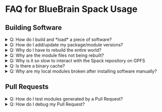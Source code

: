 # FAQ for BlueBrain Spack Usage

## Building Software

<details>
  <summary>Q: How do I build and *load* a piece of software?</summary>

  We'll install `MG(1)`, a standard editor.

  Make sure you're setup as per
  [the instructions linked on the README](https://github.com/BlueBrain/spack),
  then install the editor via

      $ spack install mg

  One can then run `mg` with

      $ spack load mg
      $ mg foo.txt

</details>

<details>
  <summary>Q: How do I add/update my package/module versions?</summary>

  We want to add a new version 2.0.0 to `mypackage`.

  Make sure you're setup as per
  [the instructions linked on the README](https://github.com/BlueBrain/spack),
  then change your package recipe to add or update the version specifying
  the corresponding tag or commit.

      $ spack edit mypackage
      …
      version('2.0.0', tag='v2.0.0')
      …

  If the package is not yet deployed, then you can edit the environment
  depending on the type of package (`applications.yaml`,
  `libraries.yaml`…).

  Assuming `mypackage` is a library:

      $ nvim deploy/environments/libraries.yaml

  Under the `specs` section, make sure that the package is mentioned:

      - mypackage

  Only specify a version if future updates to the package should be
  ignored.

  After that you should edit the module file that will be at
  `deploy/config/libraries/`

      $ nvim deploy/config/libraries/modules.yaml

  Under the whitelist section, ensure that your software is mentioned:

      - mypackage

  Now you are ready to create a new branch and a PR with the changes.
  You can check the Jenkins build of your PR [on Blue Ocean](https://bbpcode.epfl.ch/ci/blue/organizations/jenkins/hpc.spack-deployment/activity).
</details>

<details>
  <summary>Q: Why do I have to rebuild the entire world?</summary>

  If you are on the BlueBrain5, you shouldn't need to.

  As [described here](https://github.com/BlueBrain/spack/deploy/docs/setup_bb5.md),
  one can use the system packages available with an appropriate
  `packages.yaml` and `upstreams.yaml` in `${SPACK_ROOT}/etc/spack`.
</details>

<details>
  <summary>Q: Why are the module files not being rebuilt?</summary>

  The `spack module tcl refresh` command respects a blacklist that can be
  found via:

      $ spack config blame modules

  Examples from our deployment workflow can be found in:
  * `spack/deploy/configs/applications/modules.yaml`
  * `spack/deploy/configs/libraries/modules.yaml`

  Run `spack --debug module tcl refresh` and search for the module you
  expect to be built.
  Modify the whitelist to have the module built.
</details>

<details>
  <summary>Q: Why is it so slow to interact with the Spack repository on GPFS</summary>

  Make sure the `spack` repo is checked out in a subdirectory of `$HOME`.
  The `spack` repository is quite large, and when it is checked out under a
  `/gpfs/bbp.cscs.ch/project/*` directory, performance can be 10x slower
  than on the SSD provided storage of `$HOME`.
</details>

<details>
  <summary>Q: Is there a binary cache?</summary>

  We currently have a binary cache for central deployment only. As
  universally relocatable binaries are very fragile, we do not support
  binary caches for end-users.

  Please make sure you have setup the correct configurations in:
  * `~/.spack/packages.yaml`
  * `~/.spack/upstreams.yaml`
  to avoid rebuilding packages that have already been build centrally.
</details>

<details>
  <summary>Q: Why are my local modules broken after installing software
  manually?</summary>

  When installing CMake-based software with

      $ spack setup package@version
      $ mkdir build
      $ cd build
      $ ../spconfig.py ..
      $ make
      $ make install

  Spack will create a skeleton installation with bogus files to directly
  generate a module for the package to be installed.
  This may result in a "fake" library to be picked up when installing
  subsequent packages.
  Please use

      $ spack dev-build package@version

  to install packages locally, and use `spack setup` only for local
  development/testing that other packages do not depend on.
</details>

## Pull Requests

<details>
  <summary>Q: How do I test modules generated by a Pull Request?</summary>

  If you followed the previous point you should be able to see if your 
  PR was successfully built [on Blue Ocean](https://bbpcode.epfl.ch/ci/blue/organizations/jenkins/hpc.spack-deployment/activity).

  Then you can log into `BB5` and run the following commands:

      $ module purge
      $ unset MODULEPATH
      $ source /gpfs/bbp.cscs.ch/apps/hpc/jenkins/pulls/xxx/config/modules.sh

  Where `xxx` is the number of your PR.

  At this point you should have the environment ready, so if your module 
  was built correctly you should be able to load it.

      $ module load mypackage

  Now you are ready to test `mypackage`.
</details>

<details>
  <summary>Q: How do I debug my Pull Request?</summary>

  To re-create the environment a Pull Request was built in, let's say #666,
  and debug failures, it is recommended to create a throw-away shell
  environment and execute the following commands.  Note that the parameters
  in the first line correspond to the pull request and the stage you wish
  to debug (as labelled in Jenkins, but lowercase):
  ```
  $ eval $(${SPACK_ROOT}/deploy/pull_env.sh pulls/666 applications)
  $ spacktivate
  $ spack install $(grep <my_failed_piece_of_software> ${HOME}/specs.txt)
  ```
  Evaluating the first line will override local environment variables such
  as the current `$HOME` directory.  *After leaving the shell, this will
  leave a temporary directory behind*, following the pattern `spack_*`.
  Please make sure to delete this directory when not needed any longer.
</details>
